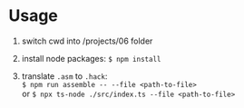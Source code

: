 # Usage

1. switch cwd into /projects/06 folder  

2. install node packages:
   `$ npm install`

3. translate `.asm` to `.hack`:  
  `$ npm run assemble -- --file <path-to-file>`  
  or `$ npx ts-node ./src/index.ts --file <path-to-file>`

